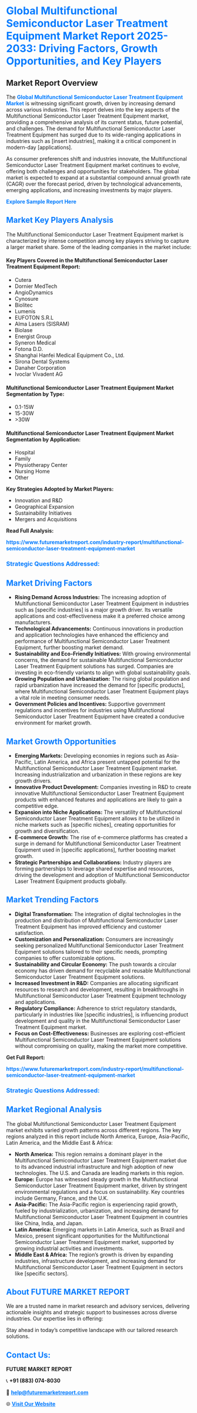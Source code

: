 <h1 style="color: #007BFF;">Global Multifunctional Semiconductor Laser Treatment Equipment Market Report 2025-2033: Driving Factors, Growth Opportunities, and Key Players</h1>

<section id="overview">
<h2>Market Report Overview</h2>
<p>The <a href="https://www.futuremarketreport.com/industry-report/multifunctional-semiconductor-laser-treatment-equipment-market" style="color: #007BFF; text-decoration: none;"><strong>Global Multifunctional Semiconductor Laser Treatment Equipment Market</strong></a> is witnessing significant growth, driven by increasing demand across various industries. This report delves into the key aspects of the Multifunctional Semiconductor Laser Treatment Equipment market, providing a comprehensive analysis of its current status, future potential, and challenges. The demand for Multifunctional Semiconductor Laser Treatment Equipment has surged due to its wide-ranging applications in industries such as [insert industries], making it a critical component in modern-day [applications].</p>
<p>As consumer preferences shift and industries innovate, the Multifunctional Semiconductor Laser Treatment Equipment market continues to evolve, offering both challenges and opportunities for stakeholders. The global market is expected to expand at a substantial compound annual growth rate (CAGR) over the forecast period, driven by technological advancements, emerging applications, and increasing investments by major players.</p>
</section>

<section id="overview">
<p><a href="https://www.futuremarketreport.com/request-sample/reportId=64407" style="color: #007BFF; text-decoration: none;"><strong>Explore Sample Report Here</strong></a></p>
</section>

<section id="key-players">
<h2 style="color: #007BFF;">Market Key Players Analysis</h2>
<p>The Multifunctional Semiconductor Laser Treatment Equipment market is characterized by intense competition among key players striving to capture a larger market share. Some of the leading companies in the market include:</p>
<h4>Key Players Covered in the Multifunctional Semiconductor Laser Treatment Equipment Report:</h4>
<ul><li>Cutera</li><li>Dornier MedTech</li><li>AngioDynamics</li><li>Cynosure</li><li>Biolitec</li><li>Lumenis</li><li>EUFOTON S.R.L</li><li>Alma Lasers (SISRAM)</li><li>Biolase</li><li>Energist Group</li><li>Syneron Medical</li><li>Fotona D.D.</li><li>Shanghai Hanfei Medical Equipment Co., Ltd.</li><li>Sirona Dental Systems</li><li>Danaher Corporation</li><li>Ivoclar Vivadent AG</li></ul>
<h4>Multifunctional Semiconductor Laser Treatment Equipment Market Segmentation by Type:</h4>
<ul><li>0.1-15W</li><li>15-30W</li><li>&gt;30W</li></ul>

<h4>Multifunctional Semiconductor Laser Treatment Equipment Market Segmentation by Application:</h4>
<ul><li>Hospital</li><li>Family</li><li>Physiotherapy Center</li><li>Nursing Home</li><li>Other</li></ul>
<p><strong>Key Strategies Adopted by Market Players:</strong></p>
<ul>
<li>Innovation and R&D</li>
<li>Geographical Expansion</li>
<li>Sustainability Initiatives</li>
<li>Mergers and Acquisitions</li>
</ul>
</section>

<section>
<p><strong>Read Full Analysis: </strong></p><a href="https://www.futuremarketreport.com/industry-report/multifunctional-semiconductor-laser-treatment-equipment-market" style="color: #007BFF; text-decoration: none;"><strong>https://www.futuremarketreport.com/industry-report/multifunctional-semiconductor-laser-treatment-equipment-market</strong></a>
<h3 style="color: #007BFF;">Strategic Questions Addressed:</h3>
</section>

<section id="driving-factors">
<h2 style="color: #007BFF;">Market Driving Factors</h2>
<ul>
<li><strong>Rising Demand Across Industries:</strong> The increasing adoption of Multifunctional Semiconductor Laser Treatment Equipment in industries such as [specific industries] is a major growth driver. Its versatile applications and cost-effectiveness make it a preferred choice among manufacturers.</li>
<li><strong>Technological Advancements:</strong> Continuous innovations in production and application technologies have enhanced the efficiency and performance of Multifunctional Semiconductor Laser Treatment Equipment, further boosting market demand.</li>
<li><strong>Sustainability and Eco-Friendly Initiatives:</strong> With growing environmental concerns, the demand for sustainable Multifunctional Semiconductor Laser Treatment Equipment solutions has surged. Companies are investing in eco-friendly variants to align with global sustainability goals.</li>
<li><strong>Growing Population and Urbanization:</strong> The rising global population and rapid urbanization have increased the demand for [specific products], where Multifunctional Semiconductor Laser Treatment Equipment plays a vital role in meeting consumer needs.</li>
<li><strong>Government Policies and Incentives:</strong> Supportive government regulations and incentives for industries using Multifunctional Semiconductor Laser Treatment Equipment have created a conducive environment for market growth.</li>
</ul>
</section>

<section id="growth-opportunities">
<h2 style="color: #007BFF;">Market Growth Opportunities</h2>
<ul>
<li><strong>Emerging Markets:</strong> Developing economies in regions such as Asia-Pacific, Latin America, and Africa present untapped potential for the Multifunctional Semiconductor Laser Treatment Equipment market. Increasing industrialization and urbanization in these regions are key growth drivers.</li>
<li><strong>Innovative Product Development:</strong> Companies investing in R&D to create innovative Multifunctional Semiconductor Laser Treatment Equipment products with enhanced features and applications are likely to gain a competitive edge.</li>
<li><strong>Expansion into Niche Applications:</strong> The versatility of Multifunctional Semiconductor Laser Treatment Equipment allows it to be utilized in niche markets such as [specific niches], creating opportunities for growth and diversification.</li>
<li><strong>E-commerce Growth:</strong> The rise of e-commerce platforms has created a surge in demand for Multifunctional Semiconductor Laser Treatment Equipment used in [specific applications], further boosting market growth.</li>
<li><strong>Strategic Partnerships and Collaborations:</strong> Industry players are forming partnerships to leverage shared expertise and resources, driving the development and adoption of Multifunctional Semiconductor Laser Treatment Equipment products globally.</li>
</ul>
</section>

<section id="trending-factors">
<h2 style="color: #007BFF;">Market Trending Factors</h2>
<ul>
<li><strong>Digital Transformation:</strong> The integration of digital technologies in the production and distribution of Multifunctional Semiconductor Laser Treatment Equipment has improved efficiency and customer satisfaction.</li>
<li><strong>Customization and Personalization:</strong> Consumers are increasingly seeking personalized Multifunctional Semiconductor Laser Treatment Equipment solutions tailored to their specific needs, prompting companies to offer customizable options.</li>
<li><strong>Sustainability and Circular Economy:</strong> The push towards a circular economy has driven demand for recyclable and reusable Multifunctional Semiconductor Laser Treatment Equipment solutions.</li>
<li><strong>Increased Investment in R&D:</strong> Companies are allocating significant resources to research and development, resulting in breakthroughs in Multifunctional Semiconductor Laser Treatment Equipment technology and applications.</li>
<li><strong>Regulatory Compliance:</strong> Adherence to strict regulatory standards, particularly in industries like [specific industries], is influencing product development and quality in the Multifunctional Semiconductor Laser Treatment Equipment market.</li>
<li><strong>Focus on Cost-Effectiveness:</strong> Businesses are exploring cost-efficient Multifunctional Semiconductor Laser Treatment Equipment solutions without compromising on quality, making the market more competitive.</li>
</ul>
</section>

<section>
<p><strong>Get Full Report: </strong></p><a href="https://www.futuremarketreport.com/industry-report/multifunctional-semiconductor-laser-treatment-equipment-market" style="color: #007BFF; text-decoration: none;"><strong>https://www.futuremarketreport.com/industry-report/multifunctional-semiconductor-laser-treatment-equipment-market</strong></a>
<h3 style="color: #007BFF;">Strategic Questions Addressed:</h3>
</section>


<section id="regional-analysis">
<h2 style="color: #007BFF;">Market Regional Analysis</h2>
<p>The global Multifunctional Semiconductor Laser Treatment Equipment market exhibits varied growth patterns across different regions. The key regions analyzed in this report include North America, Europe, Asia-Pacific, Latin America, and the Middle East & Africa:</p>
<ul>
<li><strong>North America:</strong> This region remains a dominant player in the Multifunctional Semiconductor Laser Treatment Equipment market due to its advanced industrial infrastructure and high adoption of new technologies. The U.S. and Canada are leading markets in this region.</li>
<li><strong>Europe:</strong> Europe has witnessed steady growth in the Multifunctional Semiconductor Laser Treatment Equipment market, driven by stringent environmental regulations and a focus on sustainability. Key countries include Germany, France, and the U.K.</li>
<li><strong>Asia-Pacific:</strong> The Asia-Pacific region is experiencing rapid growth, fueled by industrialization, urbanization, and increasing demand for Multifunctional Semiconductor Laser Treatment Equipment in countries like China, India, and Japan.</li>
<li><strong>Latin America:</strong> Emerging markets in Latin America, such as Brazil and Mexico, present significant opportunities for the Multifunctional Semiconductor Laser Treatment Equipment market, supported by growing industrial activities and investments.</li>
<li><strong>Middle East & Africa:</strong> The region’s growth is driven by expanding industries, infrastructure development, and increasing demand for Multifunctional Semiconductor Laser Treatment Equipment in sectors like [specific sectors].</li>
</ul>
</section>

<footer>
<h2 style="color: #007BFF;">About FUTURE MARKET REPORT</h2>
<p>We are a trusted name in market research and advisory services, delivering actionable insights and strategic support to businesses across diverse industries. Our expertise lies in offering:</p>

<p>Stay ahead in today’s competitive landscape with our tailored research solutions.</p>

<h2 style="color: #007BFF;">Contact Us:</h2>
<p><strong>FUTURE MARKET REPORT</strong></p>
<p>📞 <strong>+91 (883) 074-8030</strong></p>
<p>📧 <strong><a href="mailto:help@futuremarketreport.com" style="color: #007BFF;">help@futuremarketreport.com</a></strong></p>
<p>🌐 <strong><a href="https://www.futuremarketreport.com/" style="color: #007BFF;">Visit Our Website</a></strong></p>
</footer>